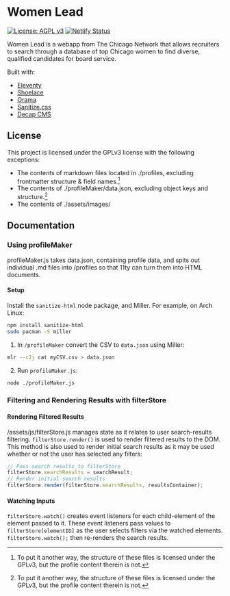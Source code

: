 # Women Lead
 [![License: AGPL v3](https://img.shields.io/badge/License-AGPL_v3-blue.svg)](https://www.gnu.org/licenses/agpl-3.0)
 [![Netlify Status](https://api.netlify.com/api/v1/badges/337aba9b-0427-483c-8e76-b27436517605/deploy-status)](https://app.netlify.com/sites/lovely-toffee-bde8eb/deploys)

Women Lead is a webapp from The Chicago Network that allows recruiters to search through a database of top Chicago women to find diverse, qualified candidates for board service.

Built with:
* [Eleventy](https://github.com/11ty/eleventy)
* [Shoelace](https://github.com/shoelace-style/shoelace)
* [Orama](https://github.com/oramasearch/orama)
* [Sanitize.css](https://github.com/csstools/sanitize.css)
* [Decap CMS](https://decapcms.org/)

## License
This project is licensed under the GPLv3 license with the following exceptions:
* The contents of markdown files located in ./profiles, excluding frontmatter structure & field names.[^1]
* The contents of ./profileMaker/data.json, excluding object keys and structure.[^1]
* The contents of ./assets/images/

[^1]: To put it another way, the structure of these files is licensed under the GPLv3, but the profile content therein is not.

## Documentation
### Using profileMaker
profileMaker.js takes data.json, containing profile data, and spits out individual .md files into /profiles so that 11ty can turn them into HTML documents.

#### Setup
Install the `sanitize-html` node package, and Miller. For example, on Arch Linux:
```bash
npm install sanitize-html
sudo pacman -S miller
```
1. In `/profileMaker` convert the CSV to `data.json` using Miller:
```bash
mlr --c2j cat myCSV.csv > data.json
```
2. Run `profileMaker.js`:
```bash
node ./profileMaker.js
```

### Filtering and Rendering Results with filterStore
#### Rendering Filtered Results
/assets/js/filterStore.js manages state as it relates to user search-results filtering. `filterStore.render()` is used to render filtered results to the DOM. This method is also used to render initial search results as it may be used whether or not the user has selected any filters:
```javascript
// Pass search results to filterStore
filterStore.searchResults = searchResult;
// Render initial search results
filterStore.render(filterStore.searchResults, resultsContainer);
```
#### Watching Inputs
`filterStore.watch()` creates event listeners for each child-element of the element passed to it. These event listeners pass values to `filterStore[elementID]` as the user selects filters via the watched elements. `filterStore.watch();` then re-renders the search results.
